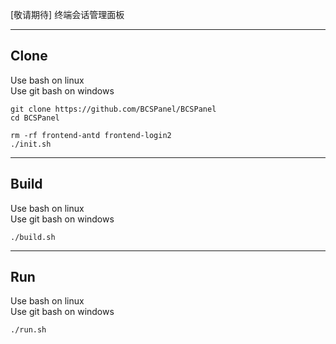 [敬请期待] 终端会话管理面板

---

## Clone

Use bash on linux  
Use git bash on windows

```
git clone https://github.com/BCSPanel/BCSPanel
cd BCSPanel

rm -rf frontend-antd frontend-login2
./init.sh
```

---

## Build

Use bash on linux  
Use git bash on windows

```
./build.sh
```

---

## Run

Use bash on linux  
Use git bash on windows

```
./run.sh
```
